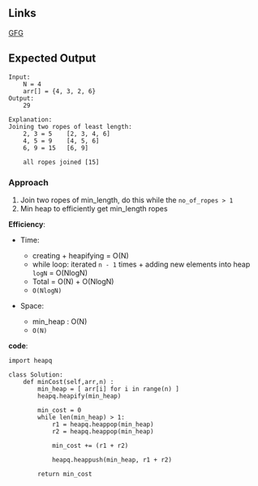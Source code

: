 ## Links
[GFG](https://www.geeksforgeeks.org/problems/minimum-cost-of-ropes-1587115620/1)

## Expected Output

```
Input:
    N = 4
    arr[] = {4, 3, 2, 6}
Output: 
    29

Explanation:
Joining two ropes of least length:
    2, 3 = 5    [2, 3, 4, 6]
    4, 5 = 9    [4, 5, 6]
    6, 9 = 15   [6, 9]

    all ropes joined [15]
```

### Approach
1. Join two ropes of min_length, do this while the `no_of_ropes > 1`
2. Min heap to efficiently get min_length ropes

**Efficiency**:
- Time:
  - creating + heapifying = O(N)
  - while loop: iterated `n - 1` times + adding new elements into heap `logN` = O(NlogN) 
  - Total = O(N) + O(NlogN)
  - `O(NlogN)`

- Space:
  - min_heap : O(N)
  - `O(N)`

**code**:
```
import heapq

class Solution:
    def minCost(self,arr,n) :
        min_heap = [ arr[i] for i in range(n) ]
        heapq.heapify(min_heap)
        
        min_cost = 0
        while len(min_heap) > 1:
            r1 = heapq.heappop(min_heap)
            r2 = heapq.heappop(min_heap)
            
            min_cost += (r1 + r2)
            
            heapq.heappush(min_heap, r1 + r2)
        
        return min_cost
```